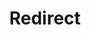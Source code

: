 ﻿---
layout: src/layouts/Redirect.astro
title: Redirect
redirect: https://yamldoc.liuyan.wang/docs/octopus-rest-api/cli/octopus-account-username-list
pubDate:  2023-01-01
navSearch: false
navSitemap: false
navMenu: false
---
